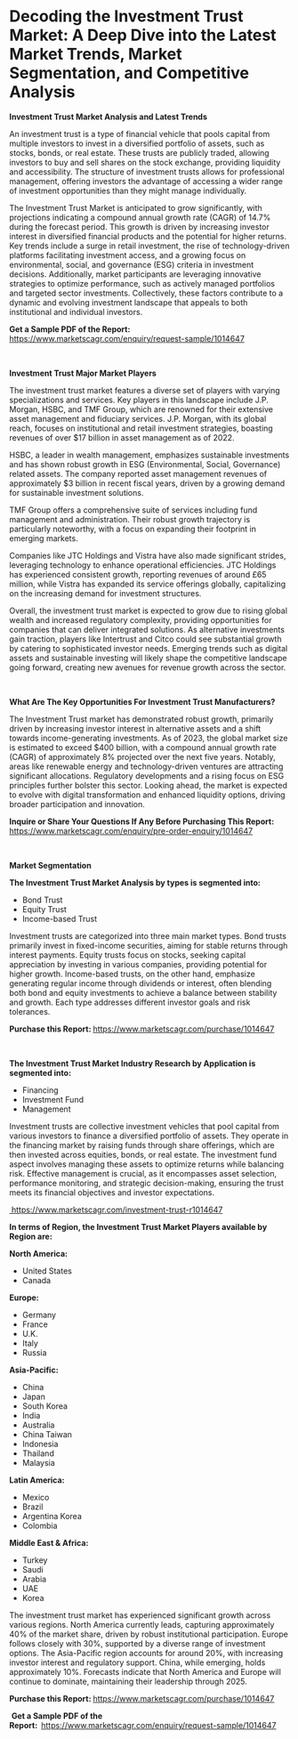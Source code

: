 <p><h1>Decoding the Investment Trust Market: A Deep Dive into the Latest Market Trends, Market Segmentation, and Competitive Analysis</h1></p><p><strong>Investment Trust Market Analysis and Latest Trends</strong></p>
<p><p>An investment trust is a type of financial vehicle that pools capital from multiple investors to invest in a diversified portfolio of assets, such as stocks, bonds, or real estate. These trusts are publicly traded, allowing investors to buy and sell shares on the stock exchange, providing liquidity and accessibility. The structure of investment trusts allows for professional management, offering investors the advantage of accessing a wider range of investment opportunities than they might manage individually.</p><p>The Investment Trust Market is anticipated to grow significantly, with projections indicating a compound annual growth rate (CAGR) of 14.7% during the forecast period. This growth is driven by increasing investor interest in diversified financial products and the potential for higher returns. Key trends include a surge in retail investment, the rise of technology-driven platforms facilitating investment access, and a growing focus on environmental, social, and governance (ESG) criteria in investment decisions. Additionally, market participants are leveraging innovative strategies to optimize performance, such as actively managed portfolios and targeted sector investments. Collectively, these factors contribute to a dynamic and evolving investment landscape that appeals to both institutional and individual investors.</p></p>
<p><strong>Get a Sample PDF of the Report:&nbsp;</strong> <a href="https://www.marketscagr.com/enquiry/request-sample/1014647?utm_campaign=2004&utm_medium=2&utm_source=Github&utm_content=ia&utm_term=17042025&utm_id=investment-trust">https://www.marketscagr.com/enquiry/request-sample/1014647</a></p>
<p>&nbsp;</p>
<p><strong>Investment Trust Major Market Players</strong></p>
<p><p>The investment trust market features a diverse set of players with varying specializations and services. Key players in this landscape include J.P. Morgan, HSBC, and TMF Group, which are renowned for their extensive asset management and fiduciary services. J.P. Morgan, with its global reach, focuses on institutional and retail investment strategies, boasting revenues of over $17 billion in asset management as of 2022. </p><p>HSBC, a leader in wealth management, emphasizes sustainable investments and has shown robust growth in ESG (Environmental, Social, Governance) related assets. The company reported asset management revenues of approximately $3 billion in recent fiscal years, driven by a growing demand for sustainable investment solutions. </p><p>TMF Group offers a comprehensive suite of services including fund management and administration. Their robust growth trajectory is particularly noteworthy, with a focus on expanding their footprint in emerging markets.</p><p>Companies like JTC Holdings and Vistra have also made significant strides, leveraging technology to enhance operational efficiencies. JTC Holdings has experienced consistent growth, reporting revenues of around £65 million, while Vistra has expanded its service offerings globally, capitalizing on the increasing demand for investment structures.</p><p>Overall, the investment trust market is expected to grow due to rising global wealth and increased regulatory complexity, providing opportunities for companies that can deliver integrated solutions. As alternative investments gain traction, players like Intertrust and Citco could see substantial growth by catering to sophisticated investor needs. Emerging trends such as digital assets and sustainable investing will likely shape the competitive landscape going forward, creating new avenues for revenue growth across the sector.</p></p>
<p>&nbsp;</p>
<p><strong>What Are The Key Opportunities For Investment Trust Manufacturers?</strong></p>
<p><p>The Investment Trust market has demonstrated robust growth, primarily driven by increasing investor interest in alternative assets and a shift towards income-generating investments. As of 2023, the global market size is estimated to exceed $400 billion, with a compound annual growth rate (CAGR) of approximately 8% projected over the next five years. Notably, areas like renewable energy and technology-driven ventures are attracting significant allocations. Regulatory developments and a rising focus on ESG principles further bolster this sector. Looking ahead, the market is expected to evolve with digital transformation and enhanced liquidity options, driving broader participation and innovation.</p></p>
<p><strong>Inquire or Share Your Questions If Any Before Purchasing This Report:</strong> <a href="https://www.marketscagr.com/enquiry/pre-order-enquiry/1014647?utm_campaign=2004&utm_medium=2&utm_source=Github&utm_content=ia&utm_term=17042025&utm_id=investment-trust">https://www.marketscagr.com/enquiry/pre-order-enquiry/1014647</a></p>
<p>&nbsp;</p>
<p><strong>Market Segmentation</strong></p>
<p><strong>The Investment Trust Market Analysis by types is segmented into:</strong></p>
<p><ul><li>Bond Trust</li><li>Equity Trust</li><li>Income-based Trust</li></ul></p>
<p><p>Investment trusts are categorized into three main market types. Bond trusts primarily invest in fixed-income securities, aiming for stable returns through interest payments. Equity trusts focus on stocks, seeking capital appreciation by investing in various companies, providing potential for higher growth. Income-based trusts, on the other hand, emphasize generating regular income through dividends or interest, often blending both bond and equity investments to achieve a balance between stability and growth. Each type addresses different investor goals and risk tolerances.</p></p>
<p><strong>Purchase this Report:&nbsp;</strong><a href="https://www.marketscagr.com/purchase/1014647?utm_campaign=2004&utm_medium=2&utm_source=Github&utm_content=ia&utm_term=17042025&utm_id=investment-trust">https://www.marketscagr.com/purchase/1014647</a></p>
<p>&nbsp;</p>
<p><strong>The Investment Trust Market Industry Research by Application is segmented into:</strong></p>
<p><ul><li>Financing</li><li>Investment Fund</li><li>Management</li></ul></p>
<p><p>Investment trusts are collective investment vehicles that pool capital from various investors to finance a diversified portfolio of assets. They operate in the financing market by raising funds through share offerings, which are then invested across equities, bonds, or real estate. The investment fund aspect involves managing these assets to optimize returns while balancing risk. Effective management is crucial, as it encompasses asset selection, performance monitoring, and strategic decision-making, ensuring the trust meets its financial objectives and investor expectations.</p></p>
<p><a href="https://www.marketscagr.com/investment-trust-r1014647?utm_campaign=2004&utm_medium=2&utm_source=Github&utm_content=ia&utm_term=17042025&utm_id=investment-trust">&nbsp;https://www.marketscagr.com/investment-trust-r1014647</a></p>
<p><strong>In terms of Region, the Investment Trust Market Players available by Region are:</strong></p>
<p>
    <p> <strong> North America: </strong>
        <ul>
            <li>United States</li>
            <li>Canada</li>
        </ul>
        </p> 
    <p> <strong> Europe: </strong>
        <ul>
            <li>Germany</li>
            <li>France</li>
            <li>U.K.</li>
            <li>Italy</li>
            <li>Russia</li>
        </ul>
        </p> 
    <p> <strong> Asia-Pacific: </strong>
        <ul>
            <li>China</li>
            <li>Japan</li>
            <li>South Korea</li>
            <li>India</li>
            <li>Australia</li>
            <li>China Taiwan</li>
            <li>Indonesia</li>
            <li>Thailand</li>
            <li>Malaysia</li>
        </ul>
        </p> 
    <p> <strong> Latin America: </strong>
        <ul>
            <li>Mexico</li>
            <li>Brazil</li>
            <li>Argentina Korea</li>
            <li>Colombia</li>
        </ul>
        </p> 
    <p> <strong> Middle East & Africa: </strong>
        <ul>
            <li>Turkey</li>
            <li>Saudi</li>
            <li>Arabia</li>
            <li>UAE</li>
            <li>Korea</li>
        </ul>
    </p>
    </p>
<p><p>The investment trust market has experienced significant growth across various regions. North America currently leads, capturing approximately 40% of the market share, driven by robust institutional participation. Europe follows closely with 30%, supported by a diverse range of investment options. The Asia-Pacific region accounts for around 20%, with increasing investor interest and regulatory support. China, while emerging, holds approximately 10%. Forecasts indicate that North America and Europe will continue to dominate, maintaining their leadership through 2025.</p></p>
<p><strong>Purchase this Report: </strong><a href="https://www.marketscagr.com/purchase/1014647?utm_campaign=2004&utm_medium=2&utm_source=Github&utm_content=ia&utm_term=17042025&utm_id=investment-trust">https://www.marketscagr.com/purchase/1014647</a></p>
<p>&nbsp;<strong>Get a Sample PDF of the Report:&nbsp;&nbsp;</strong><a href="https://www.marketscagr.com/enquiry/request-sample/1014647?utm_campaign=2004&utm_medium=2&utm_source=Github&utm_content=ia&utm_term=17042025&utm_id=investment-trust">https://www.marketscagr.com/enquiry/request-sample/1014647</a></p>
<p><strong></strong></p>
<p><p></p><p></p><p></p></p>